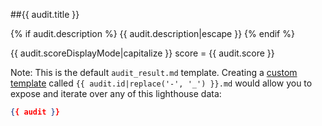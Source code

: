 ##{{ audit.title }}

{% if audit.description %}
{{ audit.description|escape }}
{% endif %}

{{ audit.scoreDisplayMode|capitalize }} score = {{ audit.score }}

Note: This is the default `audit_result.md` template. Creating a [custom template](https://github.com/OpenAssessItToolkit/openassessit_templates) called `{{ audit.id|replace('-', '_') }}.md` would allow you to expose and iterate over any of this lighthouse data:

```json
{{ audit }}
```
